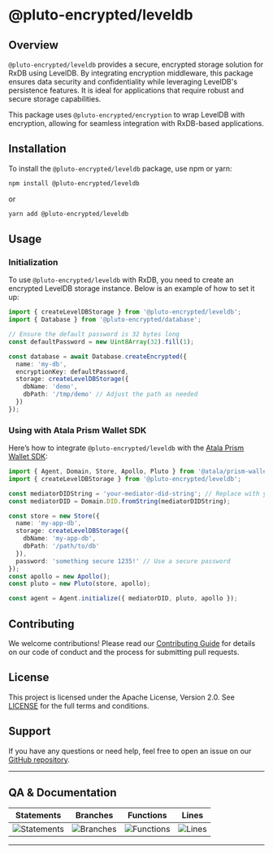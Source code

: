 # @pluto-encrypted/leveldb

## Overview

`@pluto-encrypted/leveldb` provides a secure, encrypted storage solution for RxDB using LevelDB. By integrating encryption middleware, this package ensures data security and confidentiality while leveraging LevelDB's persistence features. It is ideal for applications that require robust and secure storage capabilities.

This package uses `@pluto-encrypted/encryption` to wrap LevelDB with encryption, allowing for seamless integration with RxDB-based applications.

## Installation

To install the `@pluto-encrypted/leveldb` package, use npm or yarn:

```bash
npm install @pluto-encrypted/leveldb
```

or

```bash
yarn add @pluto-encrypted/leveldb
```

## Usage

### Initialization

To use `@pluto-encrypted/leveldb` with RxDB, you need to create an encrypted LevelDB storage instance. Below is an example of how to set it up:

```typescript
import { createLevelDBStorage } from '@pluto-encrypted/leveldb';
import { Database } from '@pluto-encrypted/database';

// Ensure the default password is 32 bytes long
const defaultPassword = new Uint8Array(32).fill(1);

const database = await Database.createEncrypted({
  name: 'my-db',
  encryptionKey: defaultPassword,
  storage: createLevelDBStorage({
    dbName: 'demo',
    dbPath: '/tmp/demo' // Adjust the path as needed
  })
});
```

### Using with Atala Prism Wallet SDK

Here’s how to integrate `@pluto-encrypted/leveldb` with the [Atala Prism Wallet SDK](https://github.com/hyperledger/identus-edge-agent-sdk-ts):

```typescript
import { Agent, Domain, Store, Apollo, Pluto } from '@atala/prism-wallet-sdk';
import { createLevelDBStorage } from '@pluto-encrypted/leveldb';

const mediatorDIDString = 'your-mediator-did-string'; // Replace with your actual mediator DID string
const mediatorDID = Domain.DID.fromString(mediatorDIDString);

const store = new Store({
  name: 'my-app-db',
  storage: createLevelDBStorage({
    dbName: 'my-app-db',
    dbPath: '/path/to/db'
  }),
  password: 'something secure 1235!' // Use a secure password
});
const apollo = new Apollo();
const pluto = new Pluto(store, apollo);

const agent = Agent.initialize({ mediatorDID, pluto, apollo });
```

## Contributing

We welcome contributions! Please read our [Contributing Guide](https://github.com/atala-community-projects/pluto-encrypted/blob/master/CONTRIBUTING.md) for details on our code of conduct and the process for submitting pull requests.

## License

This project is licensed under the Apache License, Version 2.0. See [LICENSE](./LICENSE) for the full terms and conditions.

## Support

If you have any questions or need help, feel free to open an issue on our [GitHub repository](https://github.com/atala-community-projects/pluto-encrypted/issues).

---

## QA & Documentation
| Statements                  | Branches                | Functions                 | Lines             |
| --------------------------- | ----------------------- | ------------------------- | ----------------- |
| ![Statements](https://img.shields.io/badge/statements-100%25-brightgreen.svg?style=flat) | ![Branches](https://img.shields.io/badge/branches-100%25-brightgreen.svg?style=flat) | ![Functions](https://img.shields.io/badge/functions-100%25-brightgreen.svg?style=flat) | ![Lines](https://img.shields.io/badge/lines-100%25-brightgreen.svg?style=flat) |

---
